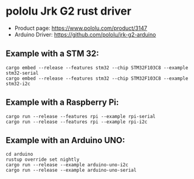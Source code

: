 # pololu Jrk G2 rust driver

- Product page: https://www.pololu.com/product/3147
- Arduino Driver: https://github.com/pololu/jrk-g2-arduino

## Example with a STM 32:

```
cargo embed --release --features stm32 --chip STM32F103C8 --example stm32-serial
cargo embed --release --features stm32 --chip STM32F103C8 --example stm32-i2c
```

## Example with a Raspberry Pi:

```
cargo run --release --features rpi --example rpi-serial
cargo run --release --features rpi --example rpi-i2c
```

## Example with an Arduino UNO:

```
cd arduino
rustup override set nightly
cargo run --release --example arduino-uno-i2c
cargo run --release --example arduino-uno-serial
```
